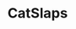 ---
title: CatSlaps
crosslinks:
- aww
- AnimalsBeingJerks
- CatTaps
- CatsISUOTTATFO
- StartledCats
- PeopleFuckingDying
- CatsMurderingToddlers
- modnews
- StopTouchingMe
- RandomActsOfMuting
- redditrequest
- AnimalsBeingBros
- catlogic
- AnimalTextGifs
- hitmanimals
- suctiondildos
- youseeingthisshit
- nocontext
- gifsthatendtoosoon
---